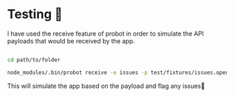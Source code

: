 # Testing 🧪

I have used the receive feature of probot in order to simulate the API payloads
that would be received by the app.

```sh

cd path/to/folder

node_modules/.bin/probot receive -e issues -p test/fixtures/issues.opened.user.json ./index.js

```

This will simulate the app based on the payload and flag any issues🚨
